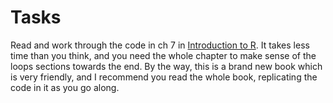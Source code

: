 # Tasks

Read and work through the code in ch 7 in [Introduction to R](https://intro2r.com/prog_r.html). It takes less time than you think, and you need the whole chapter to make sense of the loops sections towards the end. By the way, this is a brand new book which is very friendly, and I recommend you read the whole book, replicating the code in it as you go along.
